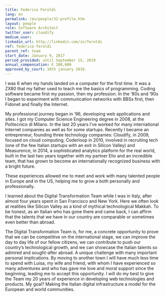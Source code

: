 ```yaml
---
title: Federico Feroldi
lang: en
permalink: /en/people/32-profile.htm
layout: people
role: Software Architect
twitter_user: cloudify
medium_user:
linkedin_url: http://linkedin.com/in/feroldi
ref: federico-feroldi
parent_ref: team
start_date: January 9, 2017
period_provided: until September 15, 2019
annual_compensation: € 100,000
approved_by_court: 18th january 2019.
---
```

I was 6 when my hands landed on a computer for the first time. It was a ZX80 that my father used to teach me the basics of programming. Coding software became first my passion, then my profession. In the ‘80s and ‘90s I began to experiment with communication networks with BBSs first, then Fidonet and finally the Internet.

My professional journey began in ’96, developing web applications and sites. I got my Computer Science Engineering degree in 2008, at the Politecnico di Milano. In the last 20 years I’ve worked for many international Internet companies as well as for some startups. Recently I became an entrepreneur, founding three technology  companies: Cloudify, in 2009, focused on cloud computing; Coderloop in 2010, involved in recruiting tech (one of the few Italian startups with an exit in Silicon Valley) and Measurence, in 2014, a sophisticated analytics platform for the real world, built in the last two years together with my partner Elio and an incredible team, that has grown to become an internationally recognized business with a bright future.

These experiences allowed me to meet and work with many talented people in Europe and in the US, helping me to grow a both personally and professionally.

I learned about the Digital Transformation Team while I was in Italy, after almost four years spent in San Francisco and New York. Here we often look at realities like Silicon Valley as a kind of mythical technological Makkah. To be honest, as an Italian who has gone there and came back, I can affirm that the talents that we have in our country are comparable or sometimes even better than abroad.

The Digital Transformation Team is, for me, a concrete opportunity to prove that we can be competitive on the international stage, we can improve the day to day life of our fellow citizens, we can contribute to push our country’s technological growth, and we can showcase the Italian talents so admired and sought-after abroad. A unique challenge with many important personal implications. By moving to another town I will have much less time to spend with Luisa, my wife and friend, with whom I have experienced so many adventures and who has gave me love and moral support since the beginning, leading me to accept this opportunity. I will do my best to give the Team my 20 years of experience in developing web technologies and products. My goal? Making the Italian digital infrastructure a model for the European and world communities.

